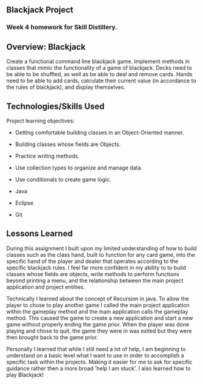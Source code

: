 ## Blackjack Project

### Week 4 homework for Skill Distillery.

## Overview: Blackjack

Create a functional command line blackjack game. Implement methods in classes that mimic the functionality of a game of blackjack. Decks need to be able to be shuffled, as well as be able to deal and remove cards. Hands need to be able to add cards, calculate their current value (in accordance to the rules of blackjack), and display themselves.


## Technologies/Skills Used

Project learning objectives:

* Getting comfortable building classes in an Object-Oriented manner.
* Building classes whose fields are Objects.
* Practice writing methods.
* Use collection types to organize and manage data.
* Use conditionals to create game logic.


* Java
* Eclipse
* Git

## Lessons Learned

During this assignment I built upon my limited understanding of how to build classes such as the class hand, built to function for any card game, into the specific hand of the player and dealer that operates according to the specific blackjack rules. I feel far more confident in my ability to to build classes whose fields are objects, write methods to perform functions beyond printing a menu, and the relationship between the main project application and project entities.

Technically I learned about the concept of Recursion in java. To allow the player to chose to play another game I called the main project application within the gameplay method and the main application calls the gameplay method. This caused the game to create a new application and start a new game without properly ending the game prior. When the player was done playing and chose to quit, the game they were in was exited but they were then brought back to the game prior. 

Personally I learned that while I still need a lot of help, I am beginning to understand on a basic level what I want to use in order to accomplish a specific task within the projects. Making it easier for me to ask for specific guidance rather then a more broad 'help I am stuck'. I also learned how to play Blackjack! 
